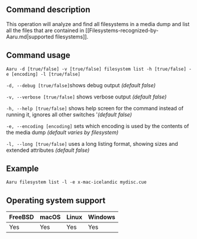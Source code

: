 ## Command description
This operation will analyze and find all filesystems in a media dump and list all the files that are contained in [[Filesystems-recognized-by-Aaru.md|supported filesystems]].

## Command usage
```Aaru -d [true/false] -v [true/false] filesystem list -h [true/false] -e [encoding] -l [true/false]``` 

```-d, --debug [true/false]```shows debug output *(default false)*

```-v, --verbose [true/false]``` shows verbose output *(default false)*

```-h, --help [true/false]``` shows help screen for the command instead of running it, ignores all other switches '*(default false)*

```-e, --encoding [encoding]``` sets which encoding is used by the contents of the media dump *(default varies by filesystem)*

```-l, --long [true/false]``` uses a long listing format, showing sizes and extended attributes *(default false)*

## Example
```Aaru filesystem list -l -e x-mac-icelandic mydisc.cue```

## Operating system support
|FreeBSD|macOS|Linux|Windows|
|---|---|---|---|
|Yes|Yes|Yes|Yes|
